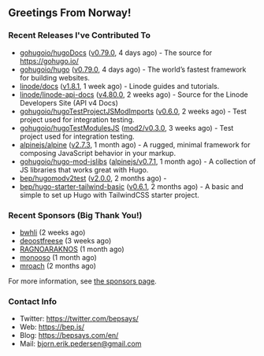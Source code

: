 ## Greetings From Norway!

### Recent Releases I've Contributed To

- [gohugoio/hugoDocs](https://github.com/gohugoio/hugoDocs) ([v0.79.0](https://github.com/gohugoio/hugoDocs/releases/tag/v0.79.0), 4 days ago) - The source for https://gohugo.io/
- [gohugoio/hugo](https://github.com/gohugoio/hugo) ([v0.79.0](https://github.com/gohugoio/hugo/releases/tag/v0.79.0), 4 days ago) - The world’s fastest framework for building websites.
- [linode/docs](https://github.com/linode/docs) ([v1.8.1](https://github.com/linode/docs/releases/tag/v1.8.1), 1 week ago) - Linode guides and tutorials.
- [linode/linode-api-docs](https://github.com/linode/linode-api-docs) ([v4.80.0](https://github.com/linode/linode-api-docs/releases/tag/v4.80.0), 2 weeks ago) - Source for the Linode Developers Site (API v4 Docs)
- [gohugoio/hugoTestProjectJSModImports](https://github.com/gohugoio/hugoTestProjectJSModImports) ([v0.6.0](https://github.com/gohugoio/hugoTestProjectJSModImports/releases/tag/v0.6.0), 2 weeks ago) - Test project used for integration testing.
- [gohugoio/hugoTestModulesJS](https://github.com/gohugoio/hugoTestModulesJS) ([mod2/v0.3.0](https://github.com/gohugoio/hugoTestModulesJS/releases/tag/mod2%2Fv0.3.0), 3 weeks ago) - Test project used for integration testing.
- [alpinejs/alpine](https://github.com/alpinejs/alpine) ([v2.7.3](https://github.com/alpinejs/alpine/releases/tag/v2.7.3), 1 month ago) - A rugged, minimal framework for composing JavaScript behavior in your markup.
- [gohugoio/hugo-mod-jslibs](https://github.com/gohugoio/hugo-mod-jslibs) ([alpinejs/v0.7.1](https://github.com/gohugoio/hugo-mod-jslibs/releases/tag/alpinejs%2Fv0.7.1), 1 month ago) - A collection of JS libraries that works great with Hugo.
- [bep/hugomodv2test](https://github.com/bep/hugomodv2test) ([v2.0.0](https://github.com/bep/hugomodv2test/releases/tag/v2.0.0), 2 months ago) - 
- [bep/hugo-starter-tailwind-basic](https://github.com/bep/hugo-starter-tailwind-basic) ([v0.6.1](https://github.com/bep/hugo-starter-tailwind-basic/releases/tag/v0.6.1), 2 months ago) - A basic and simple to set up Hugo with TailwindCSS starter project.

### Recent Sponsors (Big Thank You!)

- [bwhli](https://github.com/bwhli) (2 weeks ago)
- [deoostfreese](https://github.com/deoostfreese) (3 weeks ago)
- [RAGNOARAKNOS](https://github.com/RAGNOARAKNOS) (1 month ago)
- [monooso](https://github.com/monooso) (1 month ago)
- [mroach](https://github.com/mroach) (2 months ago)

For more information, see [the sponsors page](https://github.com/sponsors/bep/).


### Contact Info
- Twitter: https://twitter.com/bepsays/
- Web: https://bep.is/
- Blog: https://bepsays.com/en/
- Mail: bjorn.erik.pedersen@gmail.com

